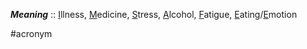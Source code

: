 ***Meaning*** :: <u>I</u>llness, <u>M</u>edicine, <u>S</u>tress, <u>A</u>lcohol, <u>F</u>atigue, <u>E</u>ating/<u>E</u>motion

#acronym